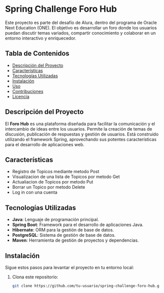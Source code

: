 # Spring Challenge Foro Hub  

Este proyecto es parte del desafío de Alura, dentro del programa de Oracle Next Education (ONE). El objetivo es desarrollar un foro donde los usuarios puedan discutir temas variados, compartir conocimiento y colaborar en un entorno interactivo y enriquecedor.  

## Tabla de Contenidos  

- [Descripción del Proyecto](#descripción-del-proyecto)  
- [Características](#características)  
- [Tecnologías Utilizadas](#tecnologías-utilizadas)  
- [Instalación](#instalación)  
- [Uso](#uso)  
- [Contribuciones](#contribuciones)  
- [Licencia](#licencia)  

## Descripción del Proyecto  

El **Foro Hub** es una plataforma diseñada para facilitar la comunicación y el intercambio de ideas entre los usuarios. Permite la creación de temas de discusión, publicación de respuestas y gestión de usuarios. Está construido utilizando el framework Spring, aprovechando sus potentes características para el desarrollo de aplicaciones web.  

## Características  

- Registro de Topicos mediante metodo Post
- Visualizacion de una lista de Topicos por metodo Get
- Actualiacion de Topicos por metodo Put
- Borrar un Topico por metodo Delete
- Log in con una cuenta


## Tecnologías Utilizadas  

- **Java**: Lenguaje de programación principal.  
- **Spring Boot**: Framework para el desarrollo de aplicaciones Java.  
- **Hibernate**: ORM para la gestión de base de datos.  
- **PostgreSQL**: Sistema de gestión de base de datos.  
- **Maven**: Herramienta de gestión de proyectos y dependencias.  

## Instalación  

Sigue estos pasos para levantar el proyecto en tu entorno local:  

1. Clona este repositorio:  
   ```bash  
   git clone https://github.com/tu-usuario/spring-challenge-foro-hub.git  
